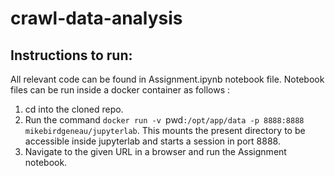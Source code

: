 # crawl-data-analysis

## Instructions to run:
All relevant code can be found in Assignment.ipynb notebook file.
Notebook files can be run inside a docker container as follows :

1. cd into the cloned repo.
2. Run the command `docker run -v `pwd`:/opt/app/data -p 8888:8888 mikebirdgeneau/jupyterlab`. This mounts the present directory to be accessible inside jupyterlab and starts a session in port 8888.
3. Navigate to the given URL in a browser and run the Assignment notebook.


